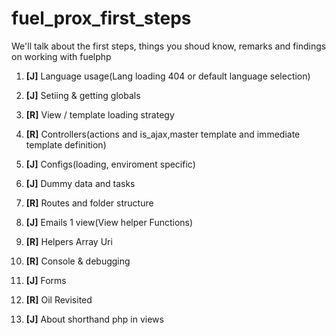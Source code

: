 fuel_prox_first_steps
=====================

We'll talk about the first steps, things you shoud know, remarks and findings on working with fuelphp

1. **[J]** Language usage(Lang loading 404 or default language selection)
2. **[J]** Setiing & getting globals
3. **[R]** View / template loading strategy
4. **[R]** Controllers(actions and is_ajax,master template and immediate template definition)
5. **[J]** Configs(loading, enviroment specific)
5. **[J]** Dummy data and tasks
6. **[R]** Routes and folder structure

7. **[J]** Emails 1 view(View helper Functions)
9. **[R]** Helpers Array Uri
10. **[R]** Console & debugging
11. **[J]** Forms
12. **[R]** Oil Revisited
13. **[J]** About shorthand php in views
